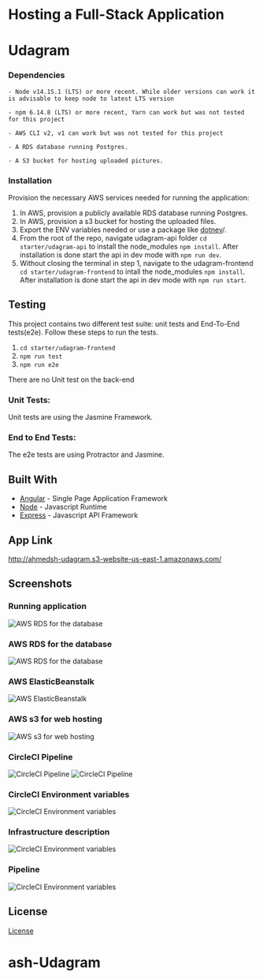 # Hosting a Full-Stack Application

# Udagram


### Dependencies

```
- Node v14.15.1 (LTS) or more recent. While older versions can work it is advisable to keep node to latest LTS version

- npm 6.14.8 (LTS) or more recent, Yarn can work but was not tested for this project

- AWS CLI v2, v1 can work but was not tested for this project

- A RDS database running Postgres.

- A S3 bucket for hosting uploaded pictures.

```

### Installation

Provision the necessary AWS services needed for running the application:

1. In AWS, provision a publicly available RDS database running Postgres. <Place holder for link to classroom article>
1. In AWS, provision a s3 bucket for hosting the uploaded files. <Place holder for tlink to classroom article>
1. Export the ENV variables needed or use a package like [dotnev](https://www.npmjs.com/package/dotenv)/.
1. From the root of the repo, navigate udagram-api folder `cd starter/udagram-api` to install the node_modules `npm install`. After installation is done start the api in dev mode with `npm run dev`.
1. Without closing the terminal in step 1, navigate to the udagram-frontend `cd starter/udagram-frontend` to intall the node_modules `npm install`. After installation is done start the api in dev mode with `npm run start`.

## Testing

This project contains two different test suite: unit tests and End-To-End tests(e2e). Follow these steps to run the tests.

1. `cd starter/udagram-frontend`
1. `npm run test`
1. `npm run e2e`

There are no Unit test on the back-end

### Unit Tests:

Unit tests are using the Jasmine Framework.

### End to End Tests:

The e2e tests are using Protractor and Jasmine.

## Built With

- [Angular](https://angular.io/) - Single Page Application Framework
- [Node](https://nodejs.org) - Javascript Runtime
- [Express](https://expressjs.com/) - Javascript API Framework

## App Link
http://ahmedsh-udagram.s3-website-us-east-1.amazonaws.com/

## Screenshots

### Running application
![AWS RDS for the database](./documentation/img/8.PNG)

### AWS RDS for the database
![AWS RDS for the database](./documentation/img/rds.PNG)

### AWS ElasticBeanstalk
![AWS ElasticBeanstalk](./documentation/img/eb.PNG)

### AWS s3 for web hosting
![AWS s3 for web hosting](./documentation/img/s3.PNG)


### CircleCI Pipeline
![CircleCI Pipeline](./documentation/img/ci1.PNG)
![CircleCI Pipeline](./documentation/img/ci2.PNG)


### CircleCI Environment variables
![CircleCI Environment variables](./documentation/img/env.PNG)

### Infrastructure description
 ![CircleCI Environment variables](./documentation/img/Udagram_Architecture_Diagram.jpg)

 ### Pipeline
 ![CircleCI Environment variables](./documentation/img/pipeline-1.jpg)

## License

[License](LICENSE.txt)
# ash-Udagram
